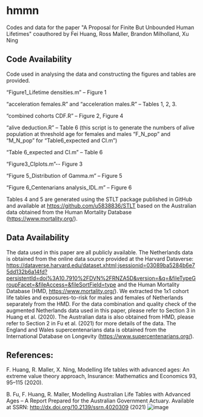 # hmmn
Codes and data for the paper "A Proposal for Finite But Unbounded Human Lifetimes" coauthored by 
Fei Huang, Ross Maller, Brandon Milholland, Xu Ning

## Code Availability
Code used in analysing the data and constructing the figures and tables are provided. 

“Figure1_Lifetime densities.m” – Figure 1

“acceleration females.R” and “acceleration males.R” – Tables 1, 2, 3.

“combined cohorts CDF.R” – Figure 2, Figure 4

“alive deduction.R” – Table 6 (this script is to generate the numbers of alive population at threshold age for females and males “F_N_pop” and “M_N_pop” for “Table6_expected and CI.m”) 

“Table 6_expected and CI.m” – Table 6

“Figure3_CIplots.m”-- Figure 3

“Figure 5_Distribution of Gamma.m” – Figure 5

“Figure 6_Centenarians analysis_IDL.m” – Figure 6

Tables 4 and 5 are generated using the STLT package published in GitHub and available at https://github.com/u5838836/STLT based on the Australian data obtained from the Human Mortality Database (https://www.mortality.org/). 

## Data Availability 
The data used in this paper are all publicly available. The Netherlands data is obtained from the online data source provided at the Harvard Dataverse:
https://dataverse.harvard.edu/dataset.xhtml;jsessionid=03089ba5284b6e75dd132b6a14fd?persistentId=doi%3A10.7910%2FDVN%2FRNZA5D&version=&q=&fileTypeGroupFacet=&fileAccess=&fileSortField=type 
and the Human Mortality Database (HMD, https://www.mortality.org/). We extracted the 1x1 cohort life tables and exposures-to-risk for males and females of Netherlands separately from the HMD. For the data combination and quality check of the augmented Netherlands data used in this paper, please refer to Section 3 in Huang et al. (2020).  The Australian data is also obtained from HMD, please refer to Section 2 in Fu et al. (2021) for more details of the data.  The England and Wales supercentenarians data is obtained from the International Database on Longevity (https://www.supercentenarians.org/). 

## References:
F. Huang, R. Maller, X. Ning, Modelling life tables with advanced ages: An extreme value theory approach, Insurance: Mathematics and Economics 93, 95–115 (2020).

B. Fu, F. Huang, R. Maller, Modelling Australian Life Tables with Advanced Ages – A Report Prepared for the Australian Government Actuary. Available at SSRN: http://dx.doi.org/10.2139/ssrn.4020309  (2021)
![image](https://user-images.githubusercontent.com/55334706/152978406-0db6c97b-4fb2-4038-9de2-4f006da79774.png)

